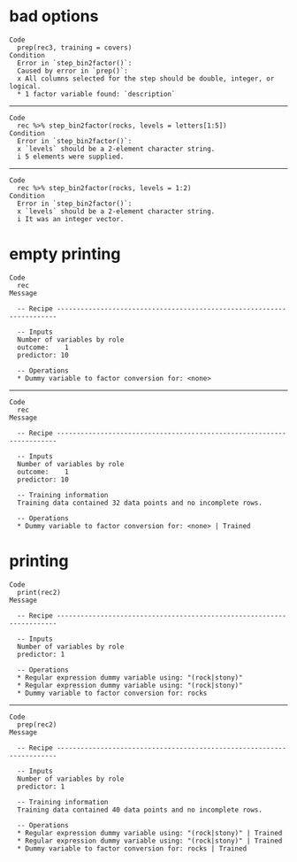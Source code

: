 # bad options

    Code
      prep(rec3, training = covers)
    Condition
      Error in `step_bin2factor()`:
      Caused by error in `prep()`:
      x All columns selected for the step should be double, integer, or logical.
      * 1 factor variable found: `description`

---

    Code
      rec %>% step_bin2factor(rocks, levels = letters[1:5])
    Condition
      Error in `step_bin2factor()`:
      x `levels` should be a 2-element character string.
      i 5 elements were supplied.

---

    Code
      rec %>% step_bin2factor(rocks, levels = 1:2)
    Condition
      Error in `step_bin2factor()`:
      x `levels` should be a 2-element character string.
      i It was an integer vector.

# empty printing

    Code
      rec
    Message
      
      -- Recipe ----------------------------------------------------------------------
      
      -- Inputs 
      Number of variables by role
      outcome:    1
      predictor: 10
      
      -- Operations 
      * Dummy variable to factor conversion for: <none>

---

    Code
      rec
    Message
      
      -- Recipe ----------------------------------------------------------------------
      
      -- Inputs 
      Number of variables by role
      outcome:    1
      predictor: 10
      
      -- Training information 
      Training data contained 32 data points and no incomplete rows.
      
      -- Operations 
      * Dummy variable to factor conversion for: <none> | Trained

# printing

    Code
      print(rec2)
    Message
      
      -- Recipe ----------------------------------------------------------------------
      
      -- Inputs 
      Number of variables by role
      predictor: 1
      
      -- Operations 
      * Regular expression dummy variable using: "(rock|stony)"
      * Regular expression dummy variable using: "(rock|stony)"
      * Dummy variable to factor conversion for: rocks

---

    Code
      prep(rec2)
    Message
      
      -- Recipe ----------------------------------------------------------------------
      
      -- Inputs 
      Number of variables by role
      predictor: 1
      
      -- Training information 
      Training data contained 40 data points and no incomplete rows.
      
      -- Operations 
      * Regular expression dummy variable using: "(rock|stony)" | Trained
      * Regular expression dummy variable using: "(rock|stony)" | Trained
      * Dummy variable to factor conversion for: rocks | Trained

